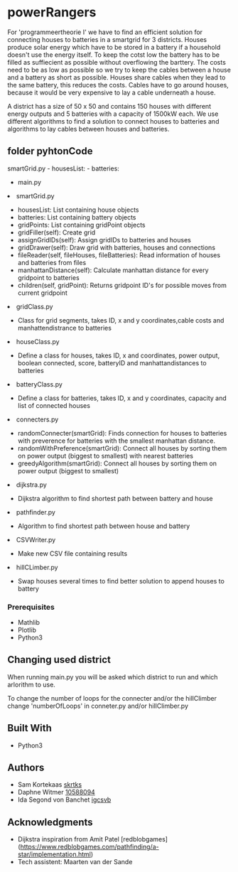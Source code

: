 # powerRangers

For 'programmeertheorie I' we have to find an efficient solution for connecting houses to batteries in a smartgrid for 3 districts. Houses produce solar energy which have to be stored in a battery if a household doesn't use the energy itself. To keep the cotst low the battery has to be filled as suffiecient as possible without overflowing the barttery. The costs need to be as low as possible so we try to keep the cables between a house and a battery as short as possible. Houses share cables when they lead to the same battery, this reduces the costs. Cables have to go around houses, because it would be very expensive to lay a cable underneath a house. 

A district has a size of 50 x 50 and contains 150 houses with different energy outputs and 5 batteries with a capacity of 1500kW each. We use different algorithms to find a solution to connect houses to batteries and algorithms to lay cables between houses and batteries.

## folder pyhtonCode

smartGrid.py
    - housesList:
    - batteries:

<ul>
    <li>main.py</li
        <ul>
        </ul>
    <li>smartGrid.py</li>
         <ul>
            <li>housesList: List containing house objects</li>
            <li>batteries: List containing battery objects</li>
            <li>gridPoints: List containing gridPoint objects</li>
            <li>gridFiller(self): Create grid</li>
            <li>assignGridIDs(self): Assign gridIDs to batteries and houses</li>
            <li>gridDrawer(self): Draw grid with batteries, houses and connections</li>
            <li>fileReader(self, fileHouses, fileBatteries): Read information of houses and batteries from files</li>
            <li>manhattanDistance(self): Calculate manhattan distance for every gridpoint to batteries</li>
            <li>children(self, gridPoint): Returns gridpoint ID's for possible moves from current gridpoint</li>
        </ul>
    <li>gridClass.py</li>
        <ul>
            <li>Class for grid segments, takes ID, x and y coordinates,cable costs and
    manhattendistrance to batteries</li>
        </ul>
    <li>houseClass.py</li>
        <ul>
            <li>Define a class for houses, takes ID, x and coordinates, power output, boolean connected, score, batteryID and           manhattandistances to batteries</li>
        </ul>
    <li>batteryClass.py</li>
        <ul>
            <li>Define a class for batteries, takes ID, x and y coordinates, capacity and list of connected houses</li>
        </ul>
    <li>connecters.py</li>
        <ul>
             <li>randomConnecter(smartGrid): Finds connection for houses to batteries with preverence for batteries with
                 the smallest manhattan distance.</li>
            <li>randomWithPreference(smartGrid): Connect all houses by sorting them on power output (biggest to smallest) with nearest                   batteries </li>
            <li>greedyAlgorithm(smartGrid): Connect all houses by sorting them on power output (biggest to smallest)</li>
        </ul>
    <li>dijkstra.py</li>
        <ul>
            <li>Dijkstra algorithm to find shortest path between battery and house</li>
        </ul>
    <li>pathfinder.py</li>
        <ul>
            <li>Algorithm to find shortest path between house and battery</li>
        </ul>
    <li>CSVWriter.py</li>
        <ul>
            <li>Make new CSV file containing results</li>
        </ul>
    <li>hillCLimber.py</li>
        <ul>
            <li>Swap houses several times to find better solution to append houses to battery</li>
        </ul>
    </li>
</ul>

### Prerequisites

- Mathlib 
- Plotlib
- Python3

## Changing used district

When running main.py you will be asked which district to run and which arlorithm to use. 

To change the number of loops for the connecter and/or the hillClimber change 'numberOfLoops' 
in conneter.py and/or hillClimber.py

## Built With

* Python3

## Authors

* Sam Kortekaas            [skrtks](https://github.com/skrtks)
* Daphne Witmer            [10588094](https://github.com/10588094)
* Ida Segond von Banchet   [igcsvb](https://github.com/igcsvb)

## Acknowledgments

* Dijkstra inspiration from Amit Patel [redblobgames] (https://www.redblobgames.com/pathfinding/a-star/implementation.html)
* Tech assistent: Maarten van der Sande
